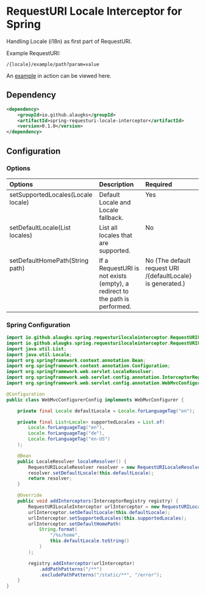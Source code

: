 # RequestURI Locale Interceptor for Spring

Handling Locale (i18n) as first part of RequestURI. 

Example RequestURI:
```
/{locale}/example/path?param=value
```

An [example](https://spring-boot-xliff-example.alaugks.dev/) in action can be viewed here.

## Dependency
```xml
<dependency>
    <groupId>io.github.alaugks</groupId>
    <artifactId>spring-requesturi-locale-interceptor</artifactId>
    <version>0.1.0</version>
</dependency>
```

## Configuration

### Options

<table>
<thead>
    <tr>
        <th style="text-align: left; vertical-align: top">Options</th>
        <th style="text-align: left; vertical-align: top">Description</th>
        <th style="text-align: left; vertical-align: top">Required</th>
    </tr>
</thead>
<tbody>
    <tr>
        <td style="text-align: left; vertical-align: top">setSupportedLocales(Locale locale)</td>
        <td style="text-align: left; vertical-align: top">Default Locale and Locale fallback.</td>
        <td style="text-align: left; vertical-align: top">Yes</td>
    </tr>
    <tr>
        <td style="text-align: left; vertical-align: top">setDefaultLocale(List<Locale> locales)</td>
        <td style="text-align: left; vertical-align: top">List all locales that are supported.</td>
        <td style="text-align: left; vertical-align: top">No</td>
    </tr>
    <tr>
        <td style="text-align: left; vertical-align: top">setDefaultHomePath(String path)</td>
        <td style="text-align: left; vertical-align: top">If a RequestURI is not exists (empty), a redirect to the path is performed.</td>
        <td style="text-align: left; vertical-align: top">
            No (The default request URI /{defaultLocale} is generated.)
        </td>
    </tr>
</tbody>
</table>

### Spring Configuration

```java
import io.github.alaugks.spring.requesturilocaleinterceptor.RequestURILocaleInterceptor;
import io.github.alaugks.spring.requesturilocaleinterceptor.RequestURILocaleResolver;
import java.util.List;
import java.util.Locale;
import org.springframework.context.annotation.Bean;
import org.springframework.context.annotation.Configuration;
import org.springframework.web.servlet.LocaleResolver;
import org.springframework.web.servlet.config.annotation.InterceptorRegistry;
import org.springframework.web.servlet.config.annotation.WebMvcConfigurer;

@Configuration
public class WebMvcConfigurerConfig implements WebMvcConfigurer {

    private final Locale defaultLocale = Locale.forLanguageTag("en");

    private final List<Locale> supportedLocales = List.of(
        Locale.forLanguageTag("en"),
        Locale.forLanguageTag("de"),
        Locale.forLanguageTag("en-US")
    );

    @Bean
    public LocaleResolver localeResolver() {
        RequestURILocaleResolver resolver = new RequestURILocaleResolver();
        resolver.setDefaultLocale(this.defaultLocale);
        return resolver;
    }

    @Override
    public void addInterceptors(InterceptorRegistry registry) {
        RequestURILocaleInterceptor urlInterceptor = new RequestURILocaleInterceptor();
        urlInterceptor.setDefaultLocale(this.defaultLocale);
        urlInterceptor.setSupportedLocales(this.supportedLocales);
        urlInterceptor.setDefaultHomePath(
            String.format(
                "/%s/home",
                this.defaultLocale.toString()
            )
        );

        registry.addInterceptor(urlInterceptor)
            .addPathPatterns("/**")
            .excludePathPatterns("/static/**", "/error");
    }
}
```
